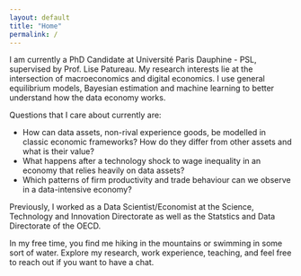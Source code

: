 ```yaml
---
layout: default
title: "Home"
permalink: /
---
```


I am currently a PhD Candidate at Université Paris Dauphine - PSL, supervised by Prof. Lise Patureau. My research interests lie at the intersection of macroeconomics and digital economics. I use general equilibrium models, Bayesian estimation and machine learning to better understand how the data economy works. 

Questions that I care about currently are:
- How can data assets, non-rival experience goods, be modelled in classic economic frameworks? How do they differ from other assets and what is their value?
- What happens after a technology shock to wage inequality in an economy that relies heavily on data assets?
- Which patterns of firm productivity and trade behaviour can we observe in a data-intensive economy? 

Previously, I worked as a Data Scientist/Economist at the Science, Technology and Innovation Directorate as well as the Statstics and Data Directorate of the OECD. 

In my free time, you find me hiking in the mountains or swimming in some sort of water. Explore my research, work experience, teaching, and feel free to reach out if you want to have a chat.

